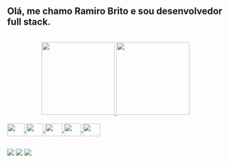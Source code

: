 ## Olá, me chamo Ramiro Brito e sou desenvolvedor full stack.
  <br/>
  <div display="flex" align="center">
    <a href="https://github.com/48jorgebrito">
    <img height="170em" src="https://github-readme-stats.vercel.app/api?username=48jorgebrito&show_icons=true&theme=dark&include_all_commits=true&count_private=true"/>
    <img height="170em" src="https://github-readme-stats.vercel.app/api/top-langs/?username=48jorgebrito&layout=compact&langs_count=7&theme=dark"/>
  </div>

  <div> <br/>
    <img align="center" height="30" width="40" src="https://cdn.jsdelivr.net/gh/devicons/devicon/icons/html5/html5-original.svg" />
    <img align="center" height="30" width="40" src="https://cdn.jsdelivr.net/gh/devicons/devicon/icons/css3/css3-original.svg" />
    <img align="center" height="30" width="40" src="https://cdn.jsdelivr.net/gh/devicons/devicon/icons/javascript/javascript-original.svg" />
    <img align="center" height="30" width="40" src="https://cdn.jsdelivr.net/gh/devicons/devicon/icons/react/react-original.svg" />
    <img align="center"  height="30" width="40" src="https://cdn.jsdelivr.net/gh/devicons/devicon/icons/git/git-original.svg">
  </div>

  ##
  
  <div> 
  <a href="https://www.instagram.com/ramirobritto" target="_blank"><img src="https://img.shields.io/badge/-Instagram-%23E4405F?style=for-the-badge&logo=instagram&logoColor=white" target="_blank"></a>
  <a href = "mailto:jorgeramirobrito19@gmail.com"><img src="https://img.shields.io/badge/-Gmail-%23333?style=for-the-badge&logo=gmail&logoColor=white" target="_blank"></a>
  <a href="https://www.linkedin.com/in/ramiro-brito-49609121b/" target="_blank"><img src="https://img.shields.io/badge/-LinkedIn-%230077B5?style=for-the-badge&logo=linkedin&logoColor=white" target="_blank"></a> 
</div>
